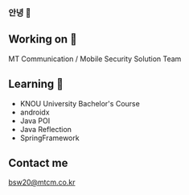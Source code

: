 ### 안녕 👋

## Working on 💼
MT Communication / Mobile Security Solution Team

## Learning 🌱
- KNOU University Bachelor's Course
- androidx
- Java POI
- Java Reflection
- SpringFramework

## Contact me
bsw20@mtcm.co.kr
